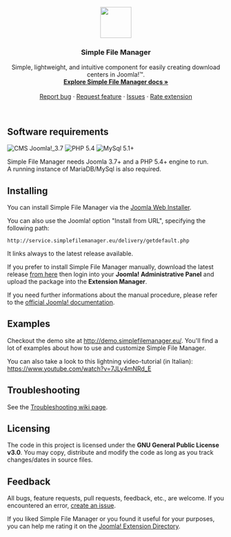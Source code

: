 <p align="center">
  <a href="http://simplefilemanager.eu/">
    <img src="http://gmansillo.github.io/simple/logo_176.png" alt="" width=72 height=72>
  </a>

  <h3 align="center">Simple File Manager</h3>

  <p align="center">
    Simple, lightweight, and intuitive component for easily creating download centers in Joomla!&trade;.
    <br>
    <a href="https://github.com/gmansillo/simple/wiki"><strong>Explore Simple File Manager docs »</strong></a>
    <br>
    <br>
    <a href="https://github.com/gmansillo/simple/issues/new">Report bug</a>
    ·
    <a href="https://github.com/gmansillo/simple/issues/new?label=request">Request feature</a>
    ·
    <a href="https://github.com/gmansillo/simple/issues">Issues</a>
    ·
    <a href="https://extensions.joomla.org/extension/simple-file-manager/">Rate extension</a>
  </p>
</p>

<br>


## Software requirements

![CMS Joomla!_3.7](https://img.shields.io/badge/CMS-Joomla!_3.7-blue.svg) ![PHP 5.4](https://img.shields.io/badge/PHP-5.4-brightgreen.svg)  ![MySql 5.1+](https://img.shields.io/badge/MySql-5.1+-orange.svg)

Simple File Manager needs Joomla 3.7+ and a PHP 5.4+ engine to run.  
A running instance of MariaDB/MySql is also required.


## Installing

You can install Simple File Manager via the <a href="https://docs.joomla.org/Install_from_Web" target="_blank">Joomla Web Installer</a>.  

You can also use the Joomla! option "Install from URL", specifying the following path:

```http://service.simplefilemanager.eu/delivery/getdefault.php```

It links always to the latest release available.

If you prefer to install Simple File Manager manually, download the latest release <a href="http://gmansillo.github.io/simple/" target="_blank">from here</a> then login into your **Joomla! Administrative Panel** and upload the package into the **Extension Manager**.

If you need further informations about the manual procedure, please refer to the <a href="https://docs.joomla.org/Installing_an_extension" target="_blank">official Joomla! documentation</a>.


## Examples

Checkout the demo site at http://demo.simplefilemanager.eu/. You'll find a lot of examples about how to use and customize Simple File Manager.

You can also take a look to this lightning video-tutorial (in Italian): https://www.youtube.com/watch?v=7JLy4mNRd_E 

## Troubleshooting

See the [Troubleshooting wiki page](https://github.com/gmansillo/simple/wiki/Troubleshooting).

## Licensing

The code in this project is licensed under the **GNU General Public License v3.0**. You may copy, distribute and modify the code as long as you track changes/dates in source files.


## Feedback

All bugs, feature requests, pull requests, feedback, etc., are welcome. If you encountered an error, [create an issue](https://github.com/gmansillo/simple/issues/new). 

If you liked Simple File Manager or you found it useful for your purposes, you can help me rating it on the <a href="https://extensions.joomla.org/extension/simple-file-manager/">Joomla! Extension Directory</a>.
